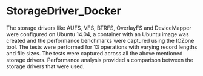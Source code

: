 # StorageDriver_Docker
The storage drivers like AUFS, VFS, BTRFS, OverlayFS and DeviceMapper were configured on Ubuntu 14.04,  a container with an Ubuntu image was created and the performance benchmarks were captured using the IOZone tool. The tests were performed for 13 operations with varying record lengths and file sizes. The tests were captured across all the above mentioned storage drivers. Performance analysis  provided a comparison between the storage drivers that were used.

